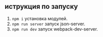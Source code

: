 ## иструкция по запуску

1. `npm i` установка модулей.
2. `npm run server` запуск json-server.
3. `npm run dev` запуск webpack-dev-server.
